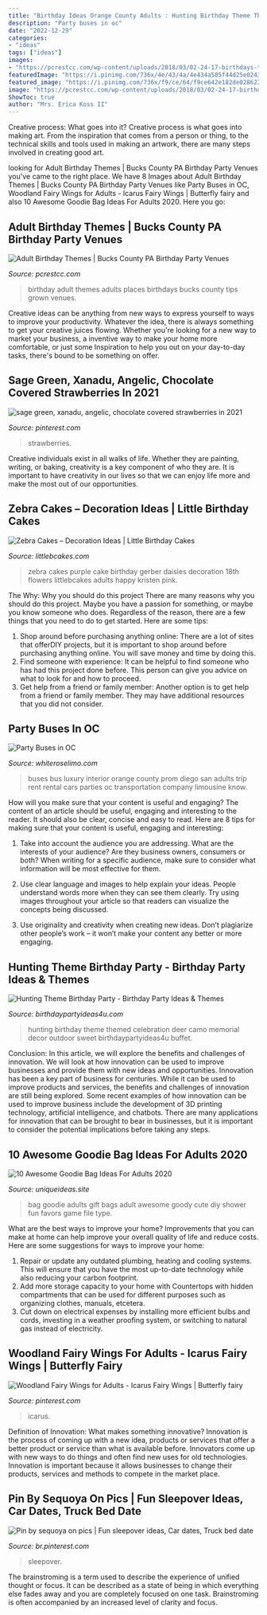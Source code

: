 ```yaml
---
title: "Birthday Ideas Orange County Adults : Hunting Birthday Theme Themed Celebration Deer Camo Memorial Decor Outdoor Sweet Birthdaypartyideas4u Buffet"
description: "Party buses in oc"
date: "2022-12-29"
categories:
- "ideas"
tags: ["ideas"]
images:
- "https://pcrestcc.com/wp-content/uploads/2018/03/02-24-17-birthdays-thegem-blog-timeline-large.jpg"
featuredImage: "https://i.pinimg.com/736x/4e/43/4a/4e434a585f44d25e02438bc3c9408803.jpg"
featured_image: "https://i.pinimg.com/736x/f9/ce/64/f9ce642e182de028622727c2429359d2.jpg"
image: "https://pcrestcc.com/wp-content/uploads/2018/03/02-24-17-birthdays-thegem-blog-timeline-large.jpg"
ShowToc: true
author: "Mrs. Erica Koss II"
---
```



Creative process: What goes into it?
Creative process is what goes into making art. From the inspiration that comes from a person or thing, to the technical skills and tools used in making an artwork, there are many steps involved in creating good art.

	

		
looking for Adult Birthday Themes | Bucks County PA Birthday Party Venues you've came to the right place. We have 8 Images about Adult Birthday Themes | Bucks County PA Birthday Party Venues like Party Buses in OC, Woodland Fairy Wings for Adults - Icarus Fairy Wings | Butterfly fairy and also 10 Awesome Goodie Bag Ideas For Adults 2020. Here you go:
		
    
## Adult Birthday Themes | Bucks County PA Birthday Party Venues

<img loading=lazy src="https://pcrestcc.com/wp-content/uploads/2018/03/02-24-17-birthdays-thegem-blog-timeline-large.jpg" onerror="this.onerror=null;this.src='https://tse3.mm.bing.net/th?id=OIP.NxMFuacRrgXI60gLpv8FRwHaE4&amp;pid=15.1';" alt="Adult Birthday Themes | Bucks County PA Birthday Party Venues">

_Source: pcrestcc.com_

>birthday adult themes adults places birthdays bucks county tips grown venues. 

	

Creative ideas can be anything from new ways to express yourself to ways to improve your productivity. Whatever the idea, there is always something to get your creative juices flowing. Whether you're looking for a new way to market your business, a inventive way to make your home more comfortable, or just some Inspiration to help you out on your day-to-day tasks, there's bound to be something on offer.

    
## Sage Green, Xanadu, Angelic, Chocolate Covered Strawberries In 2021

<img loading=lazy src="https://i.pinimg.com/736x/8b/5d/f6/8b5df6e2a3023fd129b6758a8e5bfcdf.jpg" onerror="this.onerror=null;this.src='https://tse3.mm.bing.net/th?id=OIP.cyUXoVRZWtqAr2myDvXd2gHaJ3&amp;pid=15.1';" alt="sage green, xanadu, angelic, chocolate covered strawberries in 2021">

_Source: pinterest.com_

>strawberries. 

	

Creative individuals exist in all walks of life. Whether they are painting, writing, or baking, creativity is a key component of who they are. It is important to have creativity in our lives so that we can enjoy life more and make the most out of our opportunities.

    
## Zebra Cakes – Decoration Ideas | Little Birthday Cakes

<img loading=lazy src="http://www.littlebcakes.com/wp-content/uploads/2014/01/Zebra-Cake.jpg" onerror="this.onerror=null;this.src='https://tse1.mm.bing.net/th?id=OIP.kr0sYMheLaNHevl38VoYQAHaJ4&amp;pid=15.1';" alt="Zebra Cakes – Decoration Ideas | Little Birthday Cakes">

_Source: littlebcakes.com_

>zebra cakes purple cake birthday gerber daisies decoration 18th flowers littlebcakes adults happy kristen pink. 

	

The Why: Why you should do this project
There are many reasons why you should do this project. Maybe you have a passion for something, or maybe you know someone who does. Regardless of the reason, there are a few things that you need to do to get started. Here are some tips:
1. Shop around before purchasing anything online: There are a lot of sites that offerDIY projects, but it is important to shop around before purchasing anything online. You will save money and time by doing this.
2. Find someone with experience: It can be helpful to find someone who has had this project done before. This person can give you advice on what to look for and how to proceed.
3. Get help from a friend or family member: Another option is to get help from a friend or family member. They may have additional resources that you did not consider.

    
## Party Buses In OC

<img loading=lazy src="http://whiteroselimo.com/wp-content/uploads/2012/08/1346383371party_buses.jpg" onerror="this.onerror=null;this.src='https://tse2.mm.bing.net/th?id=OIP.EPzBYW8xwd5qhago1JAU8wHaE8&amp;pid=15.1';" alt="Party Buses in OC">

_Source: whiteroselimo.com_

>buses bus luxury interior orange county prom diego san adults trip rent rental cars parties oc transportation company limousine know. 

	

How will you make sure that your content is useful and engaging?
The content of an article should be useful, engaging and interesting to the reader. It should also be clear, concise and easy to read. Here are 8 tips for making sure that your content is useful, engaging and interesting:
1. Take into account the audience you are addressing. What are the interests of your audience? Are they business owners, consumers or both? When writing for a specific audience, make sure to consider what information will be most effective for them.

2. Use clear language and images to help explain your ideas. People understand words more when they can see them clearly. Try using images throughout your article so that readers can visualize the concepts being discussed.

3. Use originality and creativity when creating new ideas. Don’t plagiarize other people’s work – it won’t make your content any better or more engaging.

    
## Hunting Theme Birthday Party - Birthday Party Ideas &amp; Themes

<img loading=lazy src="http://www.birthdaypartyideas4u.com/wp-content/uploads/2015/02/Hunting-Theme-Birthday-Party-centerpiece-550x329.jpg" onerror="this.onerror=null;this.src='https://tse2.mm.bing.net/th?id=OIP.oUCE1yyIRpozeTmhi9DoFwHaEb&amp;pid=15.1';" alt="Hunting Theme Birthday Party - Birthday Party Ideas &amp; Themes">

_Source: birthdaypartyideas4u.com_

>hunting birthday theme themed celebration deer camo memorial decor outdoor sweet birthdaypartyideas4u buffet. 

	

Conclusion: In this article, we will explore the benefits and challenges of innovation. We will look at how innovation can be used to improve businesses and provide them with new ideas and opportunities.
Innovation has been a key part of business for centuries. While it can be used to improve products and services, the benefits and challenges of innovation are still being explored. Some recent examples of how innovation can be used to improve business include the development of 3D printing technology, artificial intelligence, and chatbots. There are many applications for innovation that can be brought to bear in businesses, but it is important to consider the potential implications before taking any steps.

    
## 10 Awesome Goodie Bag Ideas For Adults 2020

<img loading=lazy src="https://www.uniqueideas.site/wp-content/uploads/diy-baby-shower-game-favors-for-men-for-a-co-ed-shower-cute-gift-5.jpg" onerror="this.onerror=null;this.src='https://tse2.mm.bing.net/th?id=OIP.yEEKTu1g7RpAGZcHMZkY8wHaJ4&amp;pid=15.1';" alt="10 Awesome Goodie Bag Ideas For Adults 2020">

_Source: uniqueideas.site_

>bag goodie adults gift bags adult awesome goody cute diy shower fun favors game file type. 

	

What are the best ways to improve your home?
Improvements that you can make at home can help improve your overall quality of life and reduce costs. Here are some suggestions for ways to improve your home: 
1. Repair or update any outdated plumbing, heating and cooling systems. This will ensure that you have the most up-to-date technology while also reducing your carbon footprint. 
2. Add more storage capacity to your home with Countertops with hidden compartments that can be used for different purposes such as organizing clothes, manuals, etcetera. 
3. Cut down on electrical expenses by installing more efficient bulbs and cords, investing in a weather proofing system, or switching to natural gas instead of electricity. 

    
## Woodland Fairy Wings For Adults - Icarus Fairy Wings | Butterfly Fairy

<img loading=lazy src="https://i.pinimg.com/736x/f9/ce/64/f9ce642e182de028622727c2429359d2.jpg" onerror="this.onerror=null;this.src='https://tse3.mm.bing.net/th?id=OIP.tnpbtTJlEva5C4MLEInfPgAAAA&amp;pid=15.1';" alt="Woodland Fairy Wings for Adults - Icarus Fairy Wings | Butterfly fairy">

_Source: pinterest.com_

>icarus. 

	

Definition of Innovation: What makes something innovative?
Innovation is the process of coming up with a new idea, products or services that offer a better product or service than what is available before. Innovators come up with new ways to do things and often find new uses for old technologies. Innovation is important because it allows businesses to change their products, services and methods to compete in the market place.

    
## Pin By Sequoya On Pics | Fun Sleepover Ideas, Car Dates, Truck Bed Date

<img loading=lazy src="https://i.pinimg.com/736x/4e/43/4a/4e434a585f44d25e02438bc3c9408803.jpg" onerror="this.onerror=null;this.src='https://tse2.mm.bing.net/th?id=OIP.c-5aivcDI95i475qks5gRgHaJ3&amp;pid=15.1';" alt="Pin by sequoya on pics | Fun sleepover ideas, Car dates, Truck bed date">

_Source: br.pinterest.com_

>sleepover. 

	

The brainstroming is a term used to describe the experience of unified thought or focus. It can be described as a state of being in which everything else fades away and you are completely focused on one task. Brainstroming is often accompanied by an increased level of clarity and focus.

